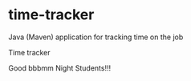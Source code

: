 # time-tracker
Java (Maven) application for tracking time on the job

Time tracker

Good  bbbmm Night Students!!!
